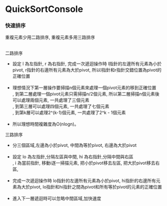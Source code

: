 # QuickSortConsole

<h3>快速排序</h3>

<p>
重複元素少用二路排序, 重複元素多用三路排序
<br><br>
<div>二路排序</div>
<ul>
<li>設定 l 為左指針, r 為右指針, 完成一次遞迴操作時 l指針的左邊所有元素為小於pivot, r指針的右邊所有元素為大於pivot, 所以l指針和r指針交錯位置為pivot的正確位置</li>
<br>
<li>理想情況下第一層操作要掃描n個元素來處理一個pivot元素的移到正確位置
<br>, 到第二層處理一個pivot元素只需掃描n/2個元素, 所以第二層掃描n個元素後可以處理兩個元素, 一共處理了三個元素
<br>, 到第三層可以處理四個元素, 一共處理了七個元素
<br>, 到第k層可以處理2^(k-1)個元素, 一共處理了2^k - 1個元素</li>
<br>
<li>所以理想時間複雜度為O(nlogn)。</li>
</ul>

<div>三路排序</div>
<ul>
  <li>分三個區域,左邊為小於pivot, 中間為等於pivot, 右邊為大於pivot</li>
  <br>
<li>設定 lo 為左指針,分隔左區與中間, hi 為右指針,分隔中間與右區
  <br>, i 為當前指針, 移動i逐一掃描元素, 把小於pivot移去左區, 把大於pivot移去右區, </li>
<br>
  <li>完成一次遞迴操作時 lo指針的左邊所有元素為小於pivot, hi指針的右邊所有元素為大於pivot, lo指針和hi指針之間為pivot和所有等於pivot的元素的正確位置</li>
<br>
<li>進入下一層遞迴時可以忽略中間區域,加快速度</li>
</ul>
</p>
